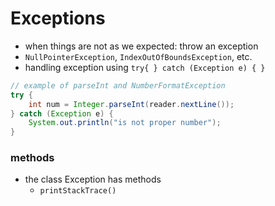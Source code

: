 # Exceptions
* when things are not as we expected: throw an exception
* `NullPointerException`, `IndexOutOfBoundsException`, etc.
* handling exception using `try{ } catch (Exception e) { }`
```java
// example of parseInt and NumberFormatException
try {
    int num = Integer.parseInt(reader.nextLine());
} catch (Exception e) {
    System.out.println("is not proper number");
}
```

### methods
* the class Exception has methods
    * `printStackTrace()`
